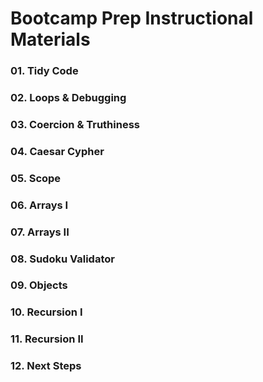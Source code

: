 # Bootcamp Prep Instructional Materials

### 01. Tidy Code

### 02. Loops & Debugging

### 03. Coercion & Truthiness

### 04. Caesar Cypher

### 05. Scope

### 06. Arrays I

### 07. Arrays II

### 08. Sudoku Validator

### 09. Objects

### 10. Recursion I

### 11. Recursion II

### 12. Next Steps